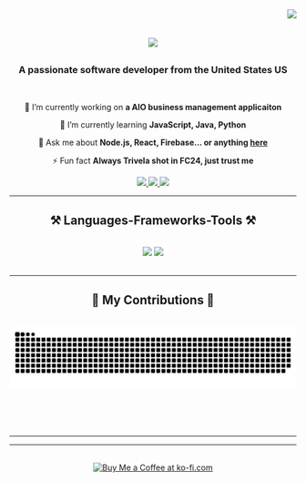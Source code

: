 <img align="right" src="https://visitor-badge.laobi.icu/badge?page_id=amerrittjr.amerrittjr" />

<h1 align="center">
    <img src="https://readme-typing-svg.herokuapp.com/?font=Righteous&size=35&center=true&vCenter=true&width=500&height=70&duration=4000&lines=Hello+There!+👋;+I'm+Andre+Merritt Jr!;" />
</h1>

<h3 align="center">A passionate software developer from the United States US</h3>

<br/>

<div align="center">
 
 🔭 I’m currently working on **a  AIO business management applicaiton**
 
 🌱 I’m currently learning **JavaScript, Java, Python**

💬 Ask me about **Node.js, React, Firebase... or anything [here](https://github.com/amerrittjr/amerrittjr/issues)**

⚡ Fun fact **Always Trivela shot in FC24, just trust me**

 </div>
 
<div align="center"> 
  <a href="mailto:andredmerritt@gmail.com">
    <img src="https://img.shields.io/badge/Gmail-333333?style=for-the-badge&logo=gmail&logoColor=red" />
  </a>
  <a href="https://www.linkedin.com/in/andre-merritt-jr/" target="_blank">
    <img src="https://img.shields.io/badge/LinkedIn-0077B5?style=for-the-badge&logo=linkedin&logoColor=white" target="_blank" />
  </a>
  <a href="https://github.com/amerrittjr" target="_blank">
     <img src="https://img.shields.io/badge/Portfolio-FF5722?style=for-the-badge&logo=todoist&logoColor=white" target="_blank" /> <!-- sqlite, safari, google-chrome are other good icon options -->
  </a>
</div>

 <hr/>
 
<h2 align="center">⚒️ Languages-Frameworks-Tools ⚒️</h2>
<br/>
<div align="center">
    <img src="https://skillicons.dev/icons?i=react,bootstrap,mui,html,css,vscode,github,figma,tailwind,git,r" />
    <img src="https://skillicons.dev/icons?i=nodejs,python,javascript,typescript,express,firebase,mongodb,c,java,nextjs,mysql,flask" /><br>
</div>

<br/>
<hr/>

<div align="center">
  <h2>🐍 My Contributions 🐍</h2>
  <br>
  <img alt="snake eating my contributions" src="https://raw.githubusercontent.com/amerrittjr/amerrittjr/output/github-contribution-grid-snake.svg" />
  
  <br/><br/><br/>
</div>

<hr/>

<hr/>

<br/>

<div align="center">
<a href='https://ko-fi.com/V7V4RAK9C' target='_blank'><img height='64' style='border:0px;height:64px;' src='https://storage.ko-fi.com/cdn/kofi1.png?v=3' border='0' alt='Buy Me a Coffee at ko-fi.com' /></a>
</div>

<br/>
